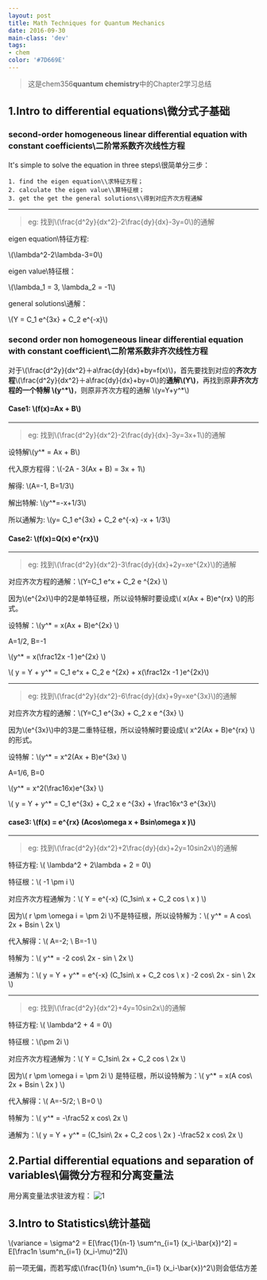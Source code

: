 ```yaml
---
layout: post
title: Math Techniques for Quantum Mechanics
date: 2016-09-30
main-class: 'dev'
tags:
- chem
color: '#7D669E'
---
```


>这是chem356**quantum chemistry**中的Chapter2学习总结

1.Intro to differential equations\\微分式子基础
------------------------------------------------------

### second-order homogeneous linear differential equation with constant coefficients\\二阶常系数齐次线性方程

It's simple to solve the equation in three steps\\很简单分三步：


	1. find the eigen equation\\求特征方程；
	2. calculate the eigen value\\算特征根；
	3. get the get the general solutions\\得到对应齐次方程通解


___
>eg: 找到\\(\frac{d^2y}{dx^2}-2\frac{dy}{dx}-3y=0\\)的通解

eigen equation\\特征方程:

\\(\lambda^2-2\lambda-3=0\\)

eigen value\\特征根：

\\(\lambda_1 = 3, \lambda_2 = -1\\)

general solutions\\通解：

\\(Y = C_1 e^{3x} + C_2 e^{-x}\\)

### second order non homogeneous linear differential equation with constant coefficient\\二阶常系数非齐次线性方程

对于\\(\frac{d^2y}{dx^2}＋a\frac{dy}{dx}+by=f(x)\\)，首先要找到对应的**齐次方程**\\(\frac{d^2y}{dx^2}＋a\frac{dy}{dx}+by=0\\)的**通解\\(Y\\)**，再找到原**非齐次方程的一个特解 \\(y^\*\\)**，则原非齐次方程的通解 \\(y=Y+y^*\\)

#### Case1: \\(f(x)=Ax + B\\)
___
>eg: 找到\\(\frac{d^2y}{dx^2}-2\frac{dy}{dx}-3y=3x+1\\)的通解

设特解\\(y^* = Ax + B\\)

代入原方程得：\\(-2A - 3(Ax + B) = 3x + 1\\)

解得: \\(A=-1, B=1/3\\)

解出特解: \\(y^*=-x+1/3\\)

所以通解为: \\(y= C_1 e^{3x} + C_2 e^{-x} -x + 1/3\\)

#### Case2: \\(f(x)=Q(x) e^{rx}\\)
___

>eg: 找到\\(\frac{d^2y}{dx^2}-3\frac{dy}{dx}+2y=xe^{2x}\\)的通解

对应齐次方程的通解：\\(Y=C_1 e^x + C_2 e ^{2x}  \\)

因为\\(e^{2x}\\)中的2是单特征根，所以设特解时要设成\\( x(Ax + B)e^{rx} \\)的形式。

设特解：\\(y^* = x(Ax + B)e^{2x} \\)

A=1/2, B=-1

\\(y^* = x(\frac12x -1 )e^{2x} \\)

\\( y = Y + y^* = C_1 e^x + C_2 e ^{2x} + x(\frac12x -1 )e^{2x}\\)

___

>eg: 找到\\(\frac{d^2y}{dx^2}-6\frac{dy}{dx}+9y=xe^{3x}\\)的通解

对应齐次方程的通解：\\(Y=C_1 e^{3x} + C_2 x e ^{3x}  \\) 

因为\\(e^{3x}\\)中的3是二重特征根，所以设特解时要设成\\( x^2(Ax + B)e^{rx} \\)的形式。

设特解：\\(y^* = x^2(Ax + B)e^{3x} \\)

A=1/6, B=0

\\(y^* = x^2(\frac16x)e^{3x} \\)

\\( y = Y + y^* = C_1 e^{3x} + C_2 x e ^{3x} + \frac16x^3 e^{3x}\\)

#### case3: \\(f(x) = e^{rx} (Acos\omega x + Bsin\omega x )\\)
___
>eg:
找到\\(\frac{d^2y}{dx^2}+2\frac{dy}{dx}+2y=10sin2x\\)的通解

特征方程: \\( \lambda^2 + 2\lambda + 2 = 0\\)

特征根：\\( -1 \pm i \\)

对应齐次方程通解为：\\(  Y = e^{-x} (C_1sin\ x + C_2 cos \ x )  \\)

因为\\(  r \pm \omega i = \pm 2i   \\)不是特征根，所以设特解为：\\(   y^* = A cos\  2x + Bsin \ 2x  \\)

代入解得：\\( A=-2; \ B=-1    \\)

特解为：\\(  y^* = -2 cos\  2x - sin \ 2x   \\)

通解为：\\(  y = Y + y^* = e^{-x} (C_1sin\ x + C_2 cos \ x ) -2 cos\  2x - sin \ 2x  \\)

___
>eg:
找到\\(\frac{d^2y}{dx^2}+4y=10sin2x\\)的通解

特征方程: \\( \lambda^2 + 4 = 0\\)

特征根：\\(\pm 2i \\)

对应齐次方程通解为：\\(  Y = C_1sin\ 2x + C_2 cos \ 2x  \\)

因为\\(  r \pm \omega i = \pm 2i   \\) 是特征根，所以设特解为：\\( y^* = x(A cos\  2x + Bsin \ 2x ) \\)

代入解得：\\( A=-5/2; \ B=0    \\)

特解为：\\(  y^* = -\frac52 x cos\  2x   \\)

通解为：\\(  y = Y + y^* = (C_1sin\ 2x + C_2 cos \ 2x ) -\frac52 x cos\  2x  \\)

2.Partial differential equations and separation of variables\\偏微分方程和分离变量法
------------------------------------------------------
用分离变量法求驻波方程：
![1](http://ww3.sinaimg.cn/mw690/8db2c8cbgw1f8paunw93lj21kw2oiu0x.jpg)


3.Intro to Statistics\\统计基础
------------------------------------------------------

\\(variance = \sigma^2 = E[\frac{1}{n-1} \sum^n_{i=1} (x_i-\bar{x})^2] = E[\frac1n \sum^n_{i=1} (x_i-\mu)^2]\\)

前一项无偏，而若写成\\(\frac{1}{n} \sum^n_{i=1} (x_i-\bar{x})^2\\)则会低估方差
